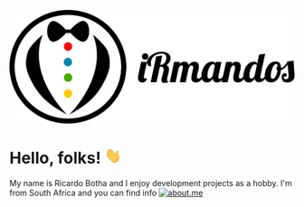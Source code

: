 <!-- Icons -->
[![Header][0.0]][0]

<!--
[![Header](https://raw.githubusercontent.com/irmandos/irmandos/master/img/header.png "Header")](https://github.com/irmandos/)
-->

# Hello, folks! <img src="https://raw.githubusercontent.com/irmandos/irmandos/master/img/wave.gif" width="30px">
My name is Ricardo Botha and I enjoy development projects as a hobby. I'm from South Africa and you can find info [![about.me]( "about.me")][1]

<!-- You can find me on [![Twitter][1.2]][1], or on [![LinkedIn][3.2]][3]. -->
<!-- Icons -->
[0.0]: https://raw.githubusercontent.com/irmandos/irmandos/master/img/header.png (iRmandos header)
[0.1]: https://raw.githubusercontent.com/irmandos/irmandos/master/img/wave.gif (waving hand)
[1.2]: http://i.imgur.com/wWzX9uB.png (twitter icon without padding)
[2.2]: https://raw.githubusercontent.com/MartinHeinz/MartinHeinz/master/linkedin-3-16.png (LinkedIn icon without padding)

<!-- Links to your social media accounts -->
[0]: https://github.com/irmandos/
[1]: https://about.me/ricardobotha
[2]: https://www.linkedin.com/in/heinz-martin/